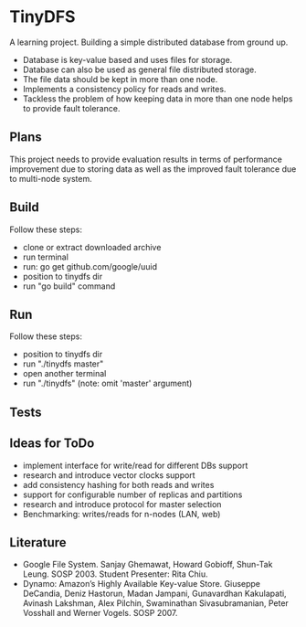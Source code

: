 TinyDFS
=======

A learning project.
Building a simple distributed database from ground up.

- Database is key-value based and uses files for storage.
- Database can also be used as general file distributed storage. 
- The file data should be kept in more than one node. 
- Implements a consistency policy for reads and writes. 
- Tackless the problem of how keeping data in more than one node helps to provide fault tolerance. 

## Plans

This project needs to provide evaluation results in terms of performance improvement due to storing data as well as the improved fault tolerance due to multi-node system.

## Build

Follow these steps:
- clone or extract downloaded archive
- run terminal
- run: go get github.com/google/uuid
- position to tinydfs dir
- run "go build" command

## Run

Follow these steps:
- position to tinydfs dir
- run "./tinydfs master"
- open another terminal
- run "./tinydfs" (note: omit 'master' argument)

## Tests


## Ideas for ToDo

- implement interface for write/read for different DBs support
- research and introduce vector clocks support
- add consistency hashing for both reads and writes
- support for configurable number of replicas and partitions
- research and introduce protocol for master selection
- Benchmarking: writes/reads for n-nodes (LAN, web)

## Literature
- Google File System. Sanjay Ghemawat, Howard Gobioff, Shun-Tak Leung. SOSP 2003. Student Presenter: Rita Chiu.
- Dynamo: Amazon’s Highly Available Key-value Store. Giuseppe DeCandia, Deniz Hastorun, Madan Jampani, Gunavardhan Kakulapati, Avinash Lakshman, Alex Pilchin, Swaminathan Sivasubramanian, Peter Vosshall and Werner Vogels. SOSP 2007.

